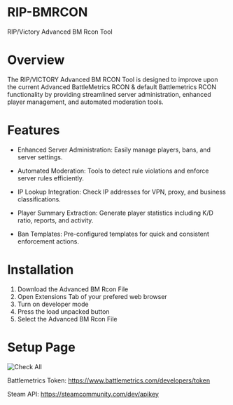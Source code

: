 # RIP-BMRCON
RIP/Victory Advanced BM Rcon Tool

# Overview
The RIP/VICTORY Advanced BM RCON Tool is designed to improve upon the current Advanced BattleMetrics RCON & default Battlemetrics RCON functionality by providing streamlined server administration, enhanced player management, and automated moderation tools.

# Features

- Enhanced Server Administration: Easily manage players, bans, and server settings.

- Automated Moderation: Tools to detect rule violations and enforce server rules efficiently.

- IP Lookup Integration: Check IP addresses for VPN, proxy, and business classifications.

- Player Summary Extraction: Generate player statistics including K/D ratio, reports, and activity.

- Ban Templates: Pre-configured templates for quick and consistent enforcement actions.

# Installation
1. Download the Advanced BM Rcon File
2. Open Extensions Tab of your prefered web browser
3. Turn on developer mode
4. Press the load unpacked button
5. Select the Advanced BM Rcon File

# Setup Page

![Check All](https://github.com/user-attachments/assets/b0fc650f-57ed-4e07-a3fc-69a1adc9feb4)

Battlemetrics Token: https://www.battlemetrics.com/developers/token
 
Steam API: https://steamcommunity.com/dev/apikey
